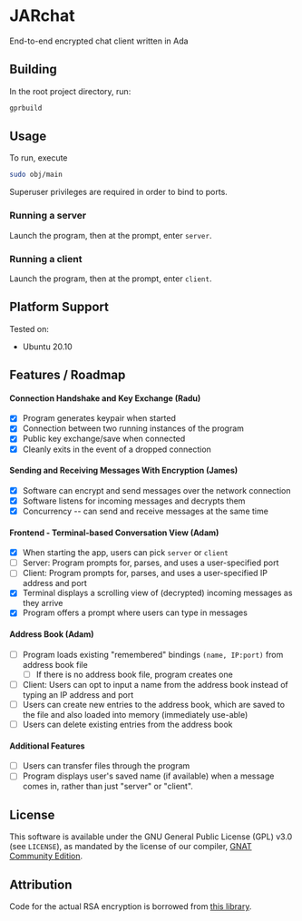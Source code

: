 # JARchat

End-to-end encrypted chat client written in Ada

## Building

In the root project directory, run:

```bash
gprbuild
```

## Usage

To run, execute

```bash
sudo obj/main
```

Superuser privileges are required in order to bind to ports.

### Running a server

Launch the program, then at the prompt, enter `server`.

### Running a client 

Launch the program, then at the prompt, enter `client`.

## Platform Support

Tested on:
- Ubuntu 20.10

## Features / Roadmap

#### Connection Handshake and Key Exchange (Radu)

- [x] Program generates keypair when started
- [x] Connection between two running instances of the program
- [x] Public key exchange/save when connected
- [x] Cleanly exits in the event of a dropped connection

#### Sending and Receiving Messages With Encryption (James)

- [x] Software can encrypt and send messages over the network connection
- [x] Software listens for incoming messages and decrypts them
- [x] Concurrency -- can send and receive messages at the same time

#### Frontend - Terminal-based Conversation View (Adam)

- [x] When starting the app, users can pick `server` or `client`
- [ ] Server: Program prompts for, parses, and uses a user-specified port
- [ ] Client: Program prompts for, parses, and uses a user-specified IP address and port
- [x] Terminal displays a scrolling view of (decrypted) incoming messages as they arrive
- [x] Program offers a prompt where users can type in messages

#### Address Book (Adam)

- [ ] Program loads existing "remembered" bindings `(name, IP:port)` from address book file
  - [ ] If there is no address book file, program creates one
- [ ] Client: Users can opt to input a name from the address book instead of typing an IP address and port 
- [ ] Users can create new entries to the address book, which are saved to the file and also loaded into memory (immediately use-able)
- [ ] Users can delete existing entries from the address book

#### Additional Features

- [ ] Users can transfer files through the program
- [ ] Program displays user's saved name (if available) when a message comes in, rather than just "server" or "client".

## License

This software is available under the GNU General Public License (GPL) v3.0 (see `LICENSE`), as mandated by the license of our compiler, [GNAT Community Edition](https://www.adacore.com/community).

## Attribution

Code for the actual RSA encryption is borrowed from [this library](https://github.com/andrewkiluk/RSA-Library).
